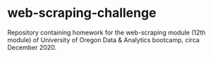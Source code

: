# web-scraping-challenge
Repository containing homework for the web-scraping module (12th module) of University of Oregon Data &amp; Analytics bootcamp, circa December 2020.
